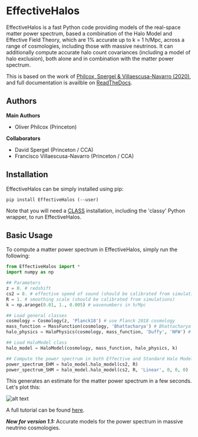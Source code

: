 # EffectiveHalos
EffectiveHalos is a fast Python code providing models of the real-space matter power spectrum, based a combination of the Halo Model and Effective Field Theory, which are 1\% accurate up to k = 1 h/Mpc, across a range of cosmologies, including those with massive neutrinos. It can additionally compute accurate halo count covariances (including a model of halo exclusion), both alone and in combination with the matter power spectrum.

This is based on the work of [Philcox, Spergel \& Villaescusa-Navarro (2020)](https://arxiv.org/abs/2004.09515), and full documentation is availble on [ReadTheDocs](https://EffectiveHalos.rtfd.io).

## Authors
**Main Authors**
- Oliver Philcox (Princeton)

**Collaborators**
- David Spergel (Princeton / CCA)
- Francisco Villaescusa-Navarro (Princeton / CCA)

## Installation

EffectiveHalos can be simply installed using pip:

```
pip install EffectiveHalos (--user)
```

Note that you will need a [CLASS](https://github.com/lesgourg/class_public) installation, including the 'classy' Python wrapper, to run EffectiveHalos.


## Basic Usage

To compute a matter power spectrum in EffectiveHalos, simply run the following:

```python
from EffectiveHalos import *
import numpy as np

## Parameters
z = 0. # redshift
cs2 = 8. # effective speed of sound (should be calibrated from simulations)
R = 1. # smoothing scale (should be calibrated from simulations)
k = np.arange(0.01, 1., 0.005) # wavenumbers in h/Mpc

## Load general classes
cosmology = Cosmology(z, 'Planck18') # use Planck 2018 cosmology
mass_function = MassFunction(cosmology, 'Bhattacharya') # Bhattacharya 2010 mass function
halo_physics = HaloPhysics(cosmology, mass_function, 'Duffy', 'NFW') # Duffy 08 concentration relation, NFW halo profiles

## Load HaloModel class
halo_model = HaloModel(cosmology, mass_function, halo_physics, k)

## Compute the power spectrum in both Effective and Standard Halo Models
power_spectrum_EHM = halo_model.halo_model(cs2, R)
power_spectrum_SHM = halo_model.halo_model(cs2, R, 'Linear', 0, 0, 0)
```

This generates an estimate for the matter power spectrum in a few seconds. Let's plot this:

![alt text](https://github.com/oliverphilcox/EffectiveHalos/blob/master/docs/ehm_tutorial_spec.png "Effective Halo Model Power Spectrum")

A full tutorial can be found [here](https://effectivehalos.readthedocs.io/en/latest/Tutorial.html).

***New for version 1.1:*** Accurate models for the power spectrum in massive neutrino cosmologies.

